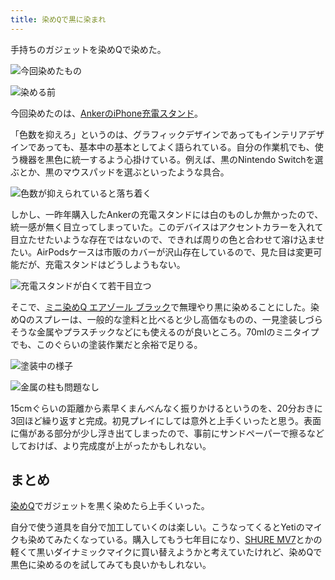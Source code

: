 ```yaml
---
title: 染めQで黒に染まれ
---
```

手持ちのガジェットを染めQで染めた。

![](https://lh4.googleusercontent.com/qvTe1dwe4gTFs2PhJy-1FYYZpBSE-rS6MMHu0EzT2pzZAtPlm3YSrrZFM9-EFvDhn3jkZnubKh3CvYwktysHPD8OLmhc0JA8B28fy3luLzuJzNipZDOHKlbQLiVxmlWE-0-GTRdpYZEPlGNKYhTJ2zICO78iHN8D8iXzUhlxw_PfKNaXLwXEGrxZ "今回染めたもの")

![](https://lh4.googleusercontent.com/lsO6QWRWipGwg_2n7RnuOPmdewmXA9Kz3IM_r0dI6nX_jVFkp0H2nQLElozHGPwsul09ZOPk0DFthErl7Lq3hS1vM9RsPxbcVKkf18Z0co5cg1TNocXF__xpYcyxmOLnLUz0tNTnIZJ_EMdnOz8ZjCpvsQhAwZFJwHwZdllmc8Dz3vL3ms7Bzoat "染める前")

今回染めたのは、[AnkerのiPhone充電スタンド](https://r7kamura.com/articles/2021-09-06-anker-iphone-stand)。

「色数を抑えろ」というのは、グラフィックデザインであってもインテリアデザインであっても、基本中の基本としてよく語られている。自分の作業机でも、使う機器を黒色に統一するよう心掛けている。例えば、黒のNintendo Switchを選ぶとか、黒のマウスパッドを選ぶといったような具合。

![](https://lh6.googleusercontent.com/2b6cPxjOPZA8qAePYBA9l9kenc0BcPHPD4yYNdO-J1gkC6_rkx5XVUVybXcAIBWkxXzaIpuSJrTD5LtAQAKrvChiUYarJQdQ-MuWvvFyRNhQQllgjCdYQHF0IPZi57w1G3JyzI2sNSl2ZeVkp0rwtQVID7XgM68s0sedPw2uRK9or1ujeFAyTB7y "色数が抑えられていると落ち着く")

しかし、一昨年購入したAnkerの充電スタンドには白のものしか無かったので、統一感が無く目立ってしまっていた。このデバイスはアクセントカラーを入れて目立たせたいような存在ではないので、できれば周りの色と合わせて溶け込ませたい。AirPodsケースは市販のカバーが沢山存在しているので、見た目は変更可能だが、充電スタンドはどうしようもない。

![](https://lh4.googleusercontent.com/zAnlOBvjpUXo3WxT_YChLomU5ccIfi8bN0xU0vbq00K7-Sgt_8wu6GnzV4dfwnY2guMrPP12Gv1Z-j7XOuXe2HhrFWKM6VlfFstmOADWgBWnM_r7GtzPRc5gu4SX0TuLvnlrEv6Yw24cbhAogC09OCGIv9DC22GGoM2AQUaq-KVC84QPS5efnEwe "充電スタンドが白くて若干目立つ")

そこで、[ミニ染めQ エアゾール ブラック](https://www.amazon.co.jp/dp/B003QMFUKO)で無理やり黒に染めることにした。染めQのスプレーは、一般的な塗料と比べると少し高価なものの、一見塗装しづらそうな金属やプラスチックなどにも使えるのが良いところ。70mlのミニタイプでも、このぐらいの塗装作業だと余裕で足りる。

![](https://lh3.googleusercontent.com/qHTIAMpSbzTnUwqD1lKM2wB6VKB8xP1Ct85JZF19DvBxdepRYcxCmDcj4HWFlWwcqX4em1sYI8HWaOf-kalDqc2PBq8bmujfDc3waaUwiOl-_L-eFs0XCjqsG0WvT2TsY4G_Gw-hDrrmJYCWSZQbpRDmHonnXyF9ahffGwgamUvdNvE9CJXZZKQc "塗装中の様子")

![](https://lh3.googleusercontent.com/Tr6N6X6XYJe5gAmOH2-N3_Izab1pAAZt56qFQevMTy6NFoAcNMkL2FS-DAukWXydwrBGyeKyMYue_642HPMLYZgWKpqKVDaTgkRsFSu_TbXTaTvAkBENy8btep1Gug0wqQPbXD9gfrY6A5NJ3Ap7Ks48J6VLt_tnNIPUsLj0ip_8jBMcbQ0V_CVr "金属の柱も問題なし")

15cmぐらいの距離から素早くまんべんなく振りかけるというのを、20分おきに3回ほど繰り返すと完成。初見プレイにしては意外と上手くいったと思う。表面に傷がある部分が少し浮き出てしまったので、事前にサンドペーパーで擦るなどしておけば、より完成度が上がったかもしれない。

まとめ
---

[染めQ](https://www.amazon.co.jp/dp/B003QMFUKO)でガジェットを黒く染めたら上手くいった。

自分で使う道具を自分で加工していくのは楽しい。こうなってくるとYetiのマイクも染めてみたくなっている。購入してもう七年目になり、[SHURE MV7](https://www.amazon.co.jp/dp/B08KY7G1GV)とかの軽くて黒いダイナミックマイクに買い替えようかと考えていたけれど、染めQで黒色に染めるのを試してみても良いかもしれない。
